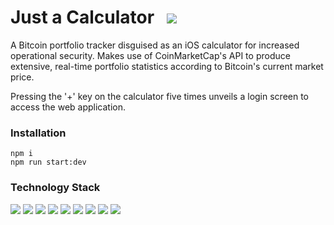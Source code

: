 # Just a Calculator &nbsp; <img src="https://img.shields.io/badge/Bitcoin-orange?style=for-the-badge&logo=bitcoin&logoColor=white" />

A Bitcoin portfolio tracker disguised as an iOS calculator for increased operational security. Makes use of CoinMarketCap's API to produce extensive, real-time portfolio statistics according to Bitcoin's current market price. 

Pressing the '+' key on the calculator five times unveils a login screen to access the web application.

### Installation

```
npm i
npm run start:dev
```

### Technology Stack

<p display='inline'>
  <img src="https://img.shields.io/badge/JavaScript-grey?style=for-the-badge&logo=javascript" />
  <img src="https://img.shields.io/badge/React.js-grey?style=for-the-badge&logo=react" />
  <img src="https://img.shields.io/badge/Redux.js-764ABC?style=for-the-badge&logo=redux" />
  <img src="https://img.shields.io/badge/Node.js-grey?style=for-the-badge&logo=nodedotjs" />
  <img src="https://img.shields.io/badge/React%20Router-grey?style=for-the-badge&logo=react" />
  <img src="https://img.shields.io/badge/CoinMarketCap%20API-grey?style=for-the-badge&logo=coinmarketcap" />
  <img src="https://img.shields.io/badge/HTML-grey?style=for-the-badge&logo=html5" />
  <img src="https://img.shields.io/badge/Vanilla%20CSS-grey?style=for-the-badge&logo=css3" />
  <img src="https://img.shields.io/badge/Material%20UI-grey?style=for-the-badge&logo=mui" />
</p>
